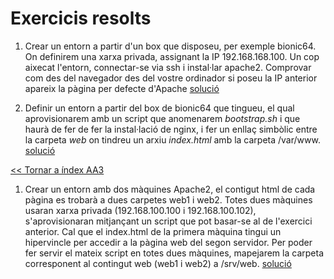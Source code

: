 # Exercicis resolts

1. Crear un entorn a partir d'un box que disposeu, per exemple bionic64. On definirem una xarxa privada, assignant la IP 192.168.168.100. Un cop aixecat l'entorn, connectar-se via ssh i instal·lar apache2. Comprovar com des del navegador des del vostre ordinador si poseu la IP anterior apareix la pàgina per defecte d'Apache [solució](solucions/exercici1.md)

1. Definir un entorn a partir del box de bionic64 que tingueu, el qual aprovisionarem amb un script que anomenarem *bootstrap.sh* i que haurà de fer de fer la instal·lació de nginx,  i fer un enllaç simbòlic entre la carpeta *web* on tindreu un arxiu *index.html* amb la carpeta /var/www.
[solució](solucions/exercici2.md)

[<< Tornar a índex AA3](../README.md)

1. Crear un entorn amb dos màquines Apache2, el contigut html de cada pàgina es trobarà a dues carpetes web1 i web2. Totes dues màquines usaran xarxa privada (192.168.100.100 i 192.168.100.102), s'aprovisionaran mitjançant un script que pot basar-se al de l'exercici anterior. Cal que el index.html de la primera màquina tingui un hipervincle per accedir a la pàgina web del segon servidor. Per poder fer servir el mateix script en totes dues màquines, mapejarem la carpeta corresponent al contingut web (web1 i web2) a /srv/web.
[solució](solucions/exercici3.md)